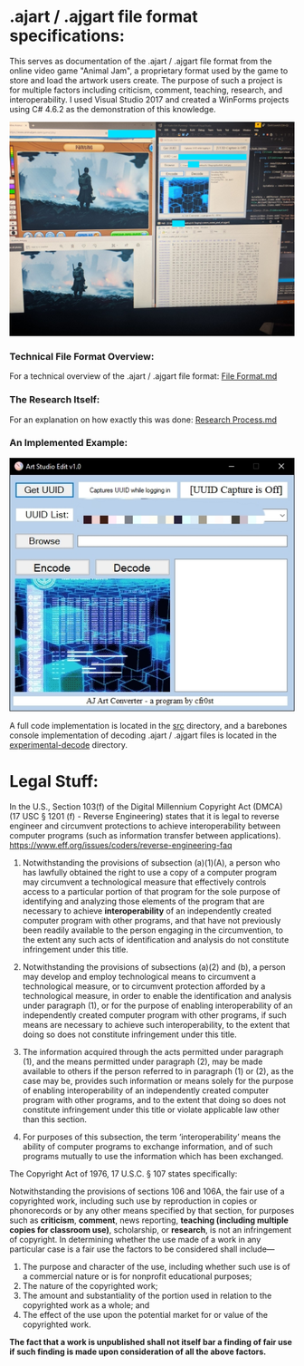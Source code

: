 # .ajart / .ajgart file format specifications:
This serves as documentation of the .ajart / .ajgart file format from the online video game "Animal Jam", a proprietary format used by the game to store and load the artwork users create. The purpose of such a project is for multiple factors including criticism, comment, teaching, research, and interoperability. I used Visual Studio 2017 and created a WinForms projects using C# 4.6.2 as the demonstration of this knowledge.

![Example](images/art_edit_demo.jpg)

### Technical File Format Overview:
For a technical overview of the .ajart / .ajgart file format:
[File Format.md](https://github.com/cfr0st/aj-art-edit/blob/master/File%20Format.md)

### The Research Itself:
For an explanation on how exactly this was done:
[Research Process.md](https://github.com/cfr0st/aj-art-edit/blob/master/Research%20Process.md)

### An Implemented Example:
![Program](images/ajart_studio_edit_rev1.0.jpg)

A full code implementation is located in the [src](https://github.com/cfr0st/aj-art-edit/tree/master/src/Art%20Studio%20Liberator) directory, and a barebones console implementation of decoding .ajart / .ajgart files is located in the [experimental-decode](https://github.com/cfr0st/aj-art-edit/tree/master/experimental-decode/ajart-decoder) directory.

# Legal Stuff:
In the U.S., Section 103(f) of the Digital Millennium Copyright Act (DMCA) (17 USC § 1201 (f) - Reverse Engineering) states that it is legal to reverse engineer and circumvent protections to achieve interoperability between computer programs (such as information transfer between applications). https://www.eff.org/issues/coders/reverse-engineering-faq

1. Notwithstanding the provisions of subsection (a)(1)(A), a person who has lawfully obtained the right to use a copy of a computer program may circumvent a technological measure that effectively controls access to a particular portion of that program for the sole purpose of identifying and analyzing those elements of the program that are necessary to achieve **interoperability** of an independently created computer program with other programs, and that have not previously been readily available to the person engaging in the circumvention, to the extent any such acts of identification and analysis do not constitute infringement under this title.

2. Notwithstanding the provisions of subsections (a)(2) and (b), a person may develop and employ technological means to circumvent a technological measure, or to circumvent protection afforded by a technological measure, in order to enable the identification and analysis under paragraph (1), or for the purpose of enabling interoperability of an independently created computer program with other programs, if such means are necessary to achieve such interoperability, to the extent that doing so does not constitute infringement under this title.

3. The information acquired through the acts permitted under paragraph (1), and the means permitted under paragraph (2), may be made available to others if the person referred to in paragraph (1) or (2), as the case may be, provides such information or means solely for the purpose of enabling interoperability of an independently created computer program with other programs, and to the extent that doing so does not constitute infringement under this title or violate applicable law other than this section.

4. For purposes of this subsection, the term ‘interoperability’ means the ability of computer programs to exchange information, and of such programs mutually to use the information which has been exchanged.

The Copyright Act of 1976, 17 U.S.C. § 107 states specifically:

Notwithstanding the provisions of sections 106 and 106A, the fair use of a copyrighted work, including such use by reproduction in copies or phonorecords or by any other means specified by that section, for purposes such as **criticism**, **comment**, news reporting, **teaching (including multiple copies for classroom use)**, scholarship, or **research**, is not an infringement of copyright. In determining whether the use made of a work in any particular case is a fair use the factors to be considered shall include—

1. The purpose and character of the use, including whether such use is of a commercial nature or is for nonprofit educational purposes;
2. The nature of the copyrighted work;
3. The amount and substantiality of the portion used in relation to the copyrighted work as a whole; and
4. The effect of the use upon the potential market for or value of the copyrighted work.

**The fact that a work is unpublished shall not itself bar a finding of fair use if such finding is made upon consideration of all the above factors.**
